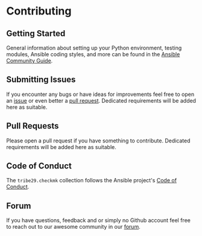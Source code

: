 # Contributing

## Getting Started

General information about setting up your Python environment, testing modules,
Ansible coding styles, and more can be found in the [Ansible Community Guide](
https://docs.ansible.com/ansible/latest/community/index.html).


## Submitting Issues

If you encounter any bugs or have ideas for improvements feel free to open an [issue](https://github.com/tribe29/ansible-collection-tribe29.checkmk/issues?q=is%3Aissue+is%3Aopen+sort%3Aupdated-desc) or even better a [pull request](#Pull-Requests).
Dedicated requirements will be added here as suitable.

## Pull Requests

Please open a pull request if you have something to contribute.
Dedicated requirements will be added here as suitable.

## Code of Conduct

The `tribe29.checkmk` collection follows the Ansible project's 
[Code of Conduct](https://docs.ansible.com/ansible/devel/community/code_of_conduct.html).

## Forum

If you have questions, feedback and or simply no Github account feel free to reach out to our awesome community in our [forum](https://community.checkmk.com).